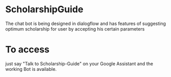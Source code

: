 # ScholarshipGuide
The chat bot is being designed in dialogflow and has features of suggesting optimum scholarship for user by accepting his certain parameters

# To access 
just say "Talk to Scholarship-Guide" on your Google Assistant and the working Bot is available.
